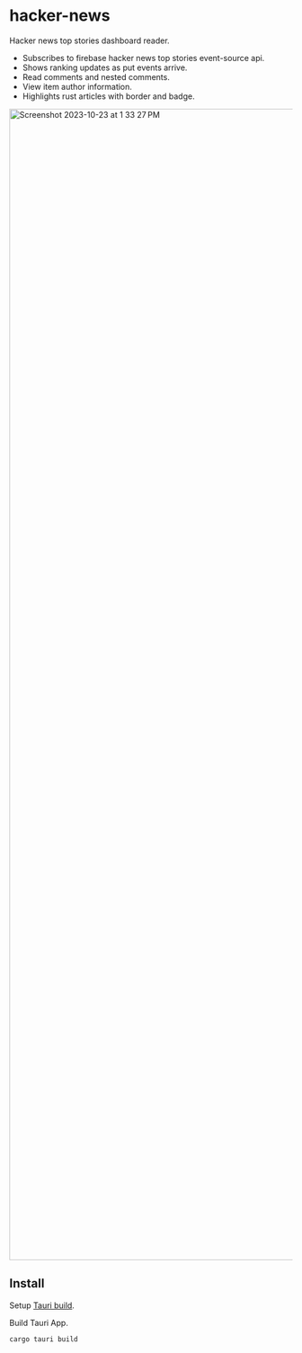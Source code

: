 # hacker-news
Hacker news top stories dashboard reader.

- Subscribes to firebase hacker news top stories event-source api.
- Shows ranking updates as put events arrive.
- Read comments and nested comments.
- View item author information.
- Highlights rust articles with border and badge.

<img width="2049" alt="Screenshot 2023-10-23 at 1 33 27 PM" src="https://github.com/darrell-roberts/hacker-news/assets/33698065/72a1626b-a097-4f23-8e3b-289880269c20">

## Install
Setup [Tauri build](https://tauri.app/v1/guides/getting-started/prerequisites).

Build Tauri App.

```bash
cargo tauri build
```

